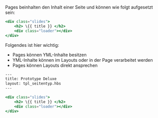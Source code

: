 Pages beinhalten den Inhalt einer Seite und können wie folgt aufgesetzt sein:

``` hbs
<div class="slides">
	<h2> \{{ title }} </h2>
	<div class="loader"></div>
</div>
```

Folgendes ist hier wichtig:
* Pages können YML-Inhalte besitzen
* YML-Inhalte können im Layouts oder in der Page verarbeitet werden
* Pages können Layouts direkt ansprechen

``` hbs
---
title: Prototype Deluxe
layout: tpl_seitentyp.hbs
---

<div class="slides">
	<h2> \{{ title }} </h2>
	<div class="loader"></div>
</div>

```